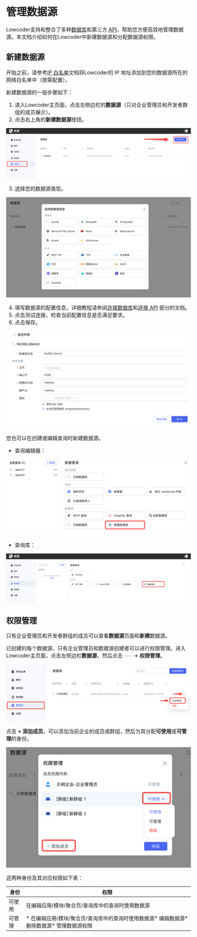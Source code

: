 # 管理数据源

Lowcoder支持和整合了多种[数据库](https://majiang.co/docs/database)和第三方 [API](https://majiang.co/docs/api)，帮助您方便高效地管理数据源。本文档介绍如何在Lowcoder中新建数据源和分配数据源权限。

## 新建数据源

开始之前，请参考[IP 白名单](https://majiang.co/docs/ip-allowlist)文档将Lowcoder的 IP 地址添加到您的数据源所在的网络白名单中（按需配置）。

新建数据源的一般步骤如下：

1. 进入Lowcoder主页面，点击左侧边栏的​**数据源**​（只对企业管理员和开发者群组的成员展示）。
2. 点击右上角的**新建数据源**按钮。

​![](assets/4-20231002134333-rr7r595.png)​

3. 选择您的数据源类型。

​![](assets/5-20231002134333-fx3cy8a.png)​

4. 填写数据源的配置信息，详细教程请参阅[连接数据库](https://majiang.co/docs/database)和[连接 API](https://majiang.co/docs/api) 部分的文档。
5. 点击测试连接，检查当前配置信息是否满足要求。
6. 点击保存。

​![](assets/6-20231002134333-t7syihl.png)​

您也可以在创建或编辑查询时新建数据源。

* 查询编辑器：

​![](assets/7-20231002134333-oo8mw62.png)​

* 查询库：

​![](assets/8-20231002134333-gzvt7gx.png)​

## 权限管理

只有企业管理员和开发者群组的成员可以查看**数据源**页面和**新建**数据源。

已创建的每个数据源，只有企业管理员和数据源创建者可以进行权限管理。进入Lowcoder主页面，点击左侧边栏​**数据源**​，然后点击 `···`​ -> ​**权限管理**​。

​![](assets/9-20231002134333-xo55trp.png)​

点击 ​**+ 添加成员**​，可以添加当前企业的成员或群组，然后为其分配**可使用**或**可管理**的身份。

​![](assets/10-20231002134333-qrl2g6u.png)​

这两种身份及其对应权限如下表：

|**身份**|**权限**|
| --------| ---------------------------------------------------------------------------------------------|
|可使用|在编辑应用/模块/聚合页/查询库中的查询时使用数据源|
|可管理|* 在编辑应用/模块/聚合页/查询库中的查询时使用数据源* 编辑数据源* 删除数据源* 管理数据源权限|
